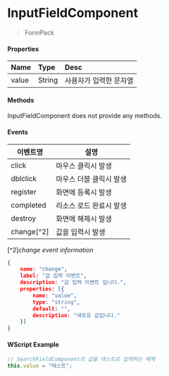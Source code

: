 # InputFieldComponent
> FormPack

#### Properties
| Name       | Type    | Desc                                                |
| :--------- | :------ | :-------------------------------------------------- |
| value   | String | 사용자가 입력한 문자열                                |


#### Methods

InputFieldComponent does not provide any methods.


#### Events
|이벤트명|설명|
|---|---|
|click|마우스 클릭시 발생|
|dblclick|마우스 더블 클릭시 발생|
|register|화면에 등록시 발생|
|completed|리소스 로드 완료시 발생|
|destroy|화면에 해제시 발생|
|change[^2]|값을 입력시 발생|

[^2]*change event information*
```json
{
    name: "change",
    label: "값 입력 이벤트",
    description: "값 입력 이벤트 입니다.",
    properties: [{
        name: "value",
        type: "string",
        default: "",
        description: "새로운 값입니다."
    }]
}
```

#### WScript Example
<!-- js-console -->
```js
// SearchFieldComponent의 값을 테스트로 입력하는 예제
this.value = "테스트";
```
